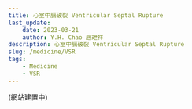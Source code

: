 ```yaml
---
title: 心室中膈破裂 Ventricular Septal Rupture
last_update: 
    date: 2023-03-21
    author: Y.H. Chao 趙玴祥
description: 心室中膈破裂 Ventricular Septal Rupture
slug: /medicine/VSR
tags:
    - Medicine
    - VSR
---
```

(網站建置中)